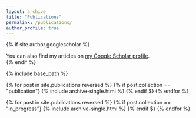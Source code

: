 ```yaml
---
layout: archive
title: "Publications"
permalink: /publications/
author_profile: true
---
```


{% if site.author.googlescholar %}
  <div class="wordwrap">You can also find my articles on <a href="{{site.author.googlescholar}}">my Google Scholar profile</a>.</div>
{% endif %}

{% include base_path %}

{% for post in site.publications reversed %}
  {% if post.collection == "publication"}
	  {% include archive-single.html %}
{% endif $}
{% endfor %}

{% for post in site.publications reversed %}
  {% if post.collection == "in_progress"}
	  {% include archive-single.html %}
{% endif $}
{% endfor %}
